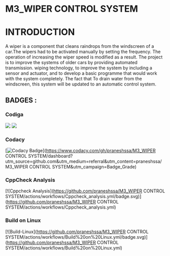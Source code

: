 # M3_WIPER CONTROL SYSTEM


# INTRODUCTION

A wiper is a component that cleans raindrops from the windscreen of a car.The wipers had to be activated manually by setting the frequency. The operation of increasing the wiper speed is modified as a result. The project is to improve the systems of older cars by providing automated transmission. wiping technology, to improve the system by including a sensor and actuator, and to develop a basic programme that would work with the system completely. The fact that To drain water from the windscreen, this system will be updated to an automatic control system.


## BADGES :
### Codiga
![](https://api.codiga.io/project/33342/score/svg)
![](https://api.codiga.io/project/33342/status/svg)
### Codacy
[![Codacy Badge](https://app.codacy.com/project/badge/Grade/ab1e1ea9f7d4429ca2bfd02a533579e7)](https://www.codacy.com/gh/praneshssa/M3_WIPER CONTROL SYSTEM/dashboard?utm_source=github.com&amp;utm_medium=referral&amp;utm_content=praneshssa/M3_WIPER CONTROL SYSTEM&amp;utm_campaign=Badge_Grade)
### CppCheck Analysis
[![Cppcheck Analysis](https://github.com/praneshssa/M3_WIPER CONTROL SYSTEM/actions/workflows/Cppcheck_analysis.yml/badge.svg)](https://github.com/praneshssa/M3_WIPER CONTROL SYSTEM/actions/workflows/Cppcheck_analysis.yml)
### Build on Linux
[![Build-Linux](https://github.com/praneshssa/M3_WIPER CONTROL SYSTEM/actions/workflows/Build%20on%20Linux.yml/badge.svg)](https://github.com/praneshssa/M3_WIPER CONTROL SYSTEM/actions/workflows/Build%20on%20Linux.yml)
